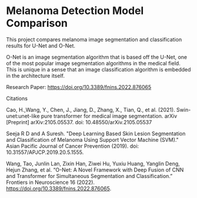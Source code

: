 # Melanoma Detection Model Comparison

This project compares melanoma image segmentation and classification results for U-Net and O-Net.

O-Net is an image segmentation algorithm that is based off the U-Net, one of the most popular image segmentation algorithms in the medical field. This is unique in a sense that an image classification algorithm is embedded in the architecture itself. 

Research Paper:
https://doi.org/10.3389/fnins.2022.876065


Citations

Cao, H.,Wang, Y., Chen, J., Jiang, D., Zhang, X., Tian, Q., et al. (2021). Swin-unet:unet-like pure transformer for medical image segmentation. arXiv [Preprint] arXiv:2105.05537. doi: 10.48550/arXiv.2105.05537

Seeja R D and A Suresh. "Deep Learning Based Skin Lesion Segmentation and Classification of Melanoma Using Support Vector Machine (SVM)." Asian Pacific Journal of Cancer Prevention (2019). doi: 10.31557/APJCP.2019.20.5.1555.

Wang, Tao, Junlin Lan, Zixin Han, Ziwei Hu, Yuxiu Huang, Yanglin Deng, Hejun Zhang, et al. “O-Net: A Novel Framework with Deep Fusion of CNN and Transformer for Simultaneous Segmentation and Classification.” Frontiers in Neuroscience 16 (2022). https://doi.org/10.3389/fnins.2022.876065.
